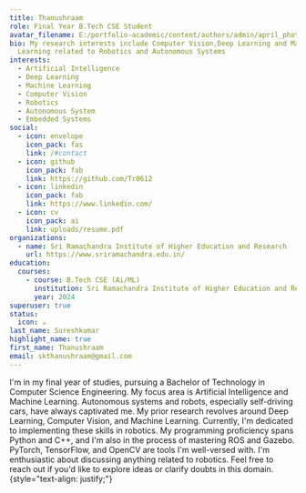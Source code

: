 ```yaml
---
title: Thanushraam
role: Final Year B.Tech CSE Student
avatar_filename: E:/portfolio-academic/content/authors/admin/april_photo.jpg
bio: My research interests include Computer Vision,Deep Learning and Machine
  Learning related to Robotics and Autonomous Systems
interests:
  - Artificial Intelligence
  - Deep Learning
  - Machine Learning
  - Computer Vision
  - Robotics
  - Autonomous System
  - Embedded Systems
social:
  - icon: envelope
    icon_pack: fas
    link: /#contact
  - icon: github
    icon_pack: fab
    link: https://github.com/Tr0612
  - icon: linkedin
    icon_pack: fab
    link: https://www.linkedin.com/
  - icon: cv
    icon_pack: ai
    link: uploads/resume.pdf
organizations:
  - name: Sri Ramachandra Institute of Higher Education and Research
    url: https://www.sriramachandra.edu.in/
education:
  courses:
    - course: B.Tech CSE (Ai/ML)
      institution: Sri Ramachandra Institute of Higher Education and Research
      year: 2024
superuser: true
status:
  icon: ☕️
last_name: Sureshkumar
highlight_name: true
first_name: Thanushraam
email: skthanushraam@gmail.com
---
```

I'm in my final year of studies, pursuing a Bachelor of Technology in Computer Science Engineering. My focus area is Artificial Intelligence and Machine Learning. Autonomous systems and robots, especially self-driving cars, have always captivated me. My prior research revolves around Deep Learning, Computer Vision, and Machine Learning. Currently, I'm dedicated to implementing these skills in robotics. My programming proficiency spans Python and C++, and I'm also in the process of mastering ROS and Gazebo. PyTorch, TensorFlow, and OpenCV are tools I'm well-versed with. I'm enthusiastic about discussing anything related to robotics. Feel free to reach out if you'd like to explore ideas or clarify doubts in this domain.
{style="text-align: justify;"}
